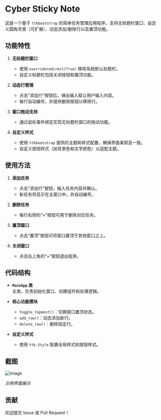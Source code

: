 # Cyber Sticky Note

这是一个基于 `ttkbootstrap` 的简单任务管理应用程序，支持无标题栏窗口、自定义圆角背景（可扩展）、动态添加/删除行以及置顶功能。


## 功能特性

1. **无标题栏窗口**  
   - 使用 `overrideredirect(True)` 移除系统默认标题栏。  
   - 自定义标题栏包括关闭按钮和置顶功能。

2. **动态行管理**  
   - 点击“添加行”按钮后，弹出输入框让用户输入内容。  
   - 每行自动编号，并提供删除按钮以移除行。

3. **窗口拖动支持**  
   - 通过鼠标事件绑定实现无标题栏窗口的拖动功能。

4. **自定义样式**  
   - 使用 `ttkbootstrap` 提供的主题和样式配置，确保界面美观且一致。  
   - 自定义按钮样式（如背景色和文字颜色）以适配主题。


## 使用方法

1. **添加任务**  
   - 点击“添加行”按钮，输入任务内容并确认。  
   - 新任务将显示在主窗口中，并自动编号。

2. **删除任务**  
   - 每行右侧的“×”按钮可用于删除对应任务。

3. **置顶窗口**  
   - 点击“置顶”按钮可将窗口置顶于其他窗口之上。

4. **关闭窗口**  
   - 点击右上角的“×”按钮退出程序。


## 代码结构

- **`MainApp` 类**  
  主类，负责初始化窗口、创建组件和处理逻辑。

- **核心功能模块**  
  - `toggle_topmost()`：切换窗口置顶状态。  
  - `add_row()`：动态添加新行。  
  - `delete_row()`：删除指定行。

- **自定义样式**  
  - 使用 `ttk.Style` 配置全局样式和按钮样式。


## 截图

![image](https://github.com/user-attachments/assets/4014c8ca-3d0d-425b-9322-3b3cf6c1711f)

*示例界面展示*


## 贡献

欢迎提交 Issue 或 Pull Request！
